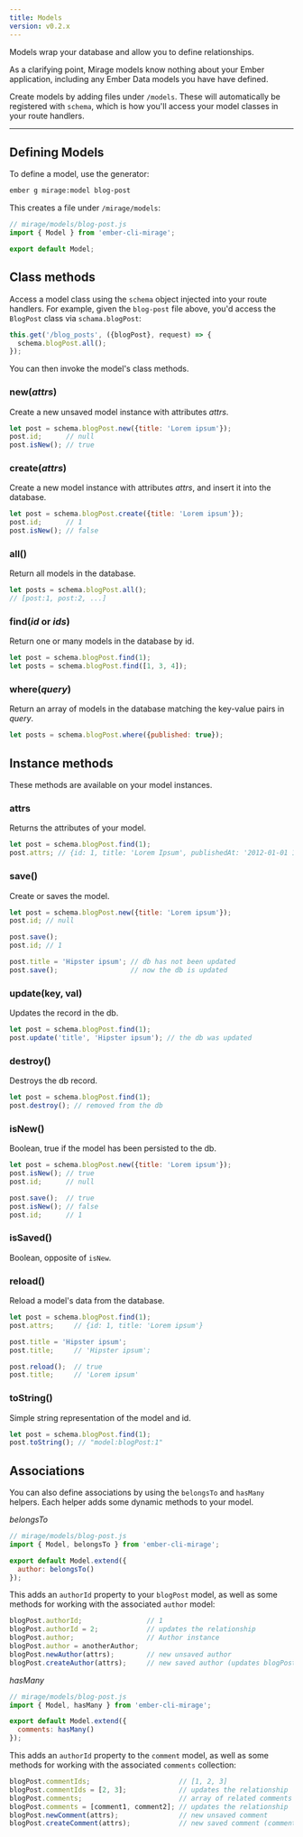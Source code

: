 ```yaml
---
title: Models
version: v0.2.x
---
```



Models wrap your database and allow you to define relationships.

<aside class='Docs-page__aside'>
  <p>As a clarifying point, Mirage models know nothing about your Ember application, including any Ember Data models you have have defined.</p>
</aside>

Create models by adding files under `/models`. These will automatically be registered with `schema`, which is how you'll access your model classes in your route handlers.

---

## Defining Models

To define a model, use the generator:

```sh
ember g mirage:model blog-post
```

This creates a file under `/mirage/models`:

```js
// mirage/models/blog-post.js
import { Model } from 'ember-cli-mirage';

export default Model;
```

## Class methods

Access a model class using the `schema` object injected into your route handlers. For example, given the `blog-post` file above, you'd access the `BlogPost` class via `schama.blogPost`:

```js
this.get('/blog_posts', ({blogPost}, request) => {
  schema.blogPost.all();
});
```

You can then invoke the model's class methods.

### new(*attrs*)

Create a new unsaved model instance with attributes *attrs*.

```js
let post = schema.blogPost.new({title: 'Lorem ipsum'});
post.id;      // null
post.isNew(); // true
```

### create(*attrs*)

Create a new model instance with attributes *attrs*, and insert it into the database.

```js
let post = schema.blogPost.create({title: 'Lorem ipsum'});
post.id;      // 1
post.isNew(); // false
```

### all()

Return all models in the database.

```js
let posts = schema.blogPost.all();
// [post:1, post:2, ...]
```

### find(*id* or *ids*)

Return one or many models in the database by id.

```js
let post = schema.blogPost.find(1);
let posts = schema.blogPost.find([1, 3, 4]);
```

### where(*query*)

Return an array of models in the database matching the key-value pairs in *query*.

```js
let posts = schema.blogPost.where({published: true});
```

## Instance methods

These methods are available on your model instances.

### attrs

Returns the attributes of your model.

```js
let post = schema.blogPost.find(1);
post.attrs; // {id: 1, title: 'Lorem Ipsum', publishedAt: '2012-01-01 10:00:00'}
```

### save()

Create or saves the model.

```js
let post = schema.blogPost.new({title: 'Lorem ipsum'});
post.id; // null

post.save();
post.id; // 1

post.title = 'Hipster ipsum'; // db has not been updated
post.save();                  // now the db is updated
```

### update(key, val)

Updates the record in the db.

```js
let post = schema.blogPost.find(1);
post.update('title', 'Hipster ipsum'); // the db was updated
```

### destroy()

Destroys the db record.

```js
let post = schema.blogPost.find(1);
post.destroy(); // removed from the db
```

### isNew()

Boolean, true if the model has been persisted to the db.

```js
let post = schema.blogPost.new({title: 'Lorem ipsum'});
post.isNew(); // true
post.id;      // null

post.save();  // true
post.isNew(); // false
post.id;      // 1
```

### isSaved()

Boolean, opposite of `isNew`.

### reload()

Reload a model's data from the database.

```js
let post = schema.blogPost.find(1);
post.attrs;     // {id: 1, title: 'Lorem ipsum'}

post.title = 'Hipster ipsum';
post.title;     // 'Hipster ipsum';

post.reload();  // true
post.title;     // 'Lorem ipsum'
```

### toString()

Simple string representation of the model and id.

```js
let post = schema.blogPost.find(1);
post.toString(); // "model:blogPost:1"
```

## Associations

You can also define associations by using the `belongsTo` and `hasMany` helpers. Each helper adds some dynamic methods to your model.

*belongsTo*

```js
// mirage/models/blog-post.js
import { Model, belongsTo } from 'ember-cli-mirage';

export default Model.extend({
  author: belongsTo()
});
```

This adds an `authorId` property to your `blogPost` model, as well as some methods for working with the associated `author` model:

```js
blogPost.authorId;                // 1
blogPost.authorId = 2;            // updates the relationship
blogPost.author;                  // Author instance
blogPost.author = anotherAuthor; 
blogPost.newAuthor(attrs);        // new unsaved author
blogPost.createAuthor(attrs);     // new saved author (updates blogPost.authorId)
```

*hasMany*

```js
// mirage/models/blog-post.js
import { Model, hasMany } from 'ember-cli-mirage';

export default Model.extend({
  comments: hasMany()
});
```

This adds an `authorId` property to the `comment` model, as well as some methods for working with the associated `comments` collection:

```js
blogPost.commentIds;                      // [1, 2, 3]
blogPost.commentIds = [2, 3];             // updates the relationship
blogPost.comments;                        // array of related comments
blogPost.comments = [comment1, comment2]; // updates the relationship
blogPost.newComment(attrs);               // new unsaved comment
blogPost.createComment(attrs);            // new saved comment (comment.blogPostId is set)
```
